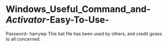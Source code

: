 # Windows_Useful_Command_and-_Activator_-Easy-To-Use-
Password- harrywp  This bat file has been used by others, and credit goses to all concerned. 
